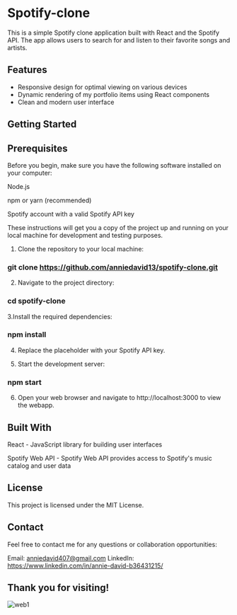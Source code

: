 # Spotify-clone
This is a simple Spotify clone application built with React and the Spotify API. The app allows users to search for and listen to their favorite songs and artists.


## Features
- Responsive design for optimal viewing on various devices
- Dynamic rendering of my portfolio items using React components
- Clean and modern user interface


## Getting Started

## Prerequisites
Before you begin, make sure you have the following software installed on your computer:

Node.js

npm or yarn (recommended)

Spotify account with a valid Spotify API key

These instructions will get you a copy of the project up and running on your local machine for development and testing purposes.

1. Clone the repository to your local machine:

### git clone https://github.com/anniedavid13/spotify-clone.git



2. Navigate to the project directory:

### cd spotify-clone

3.Install the required dependencies:

### npm install

4. Replace the placeholder with your Spotify API key.

5. Start the development server:

### npm start

6. Open your web browser and navigate to http://localhost:3000 to view the webapp.



## Built With
React - JavaScript library for building user interfaces

Spotify Web API - Spotify Web API provides access to Spotify's music catalog and user data

## License
This project is licensed under the MIT License.



## Contact
Feel free to contact me for any questions or collaboration opportunities:

Email: anniedavid407@gmail.com
LinkedIn: https://www.linkedin.com/in/annie-david-b36431215/


## Thank you for visiting!


![web1](https://user-images.githubusercontent.com/91792578/217996017-377c0f21-03d5-4066-9e6d-e8f8ab7ce0fd.png)
